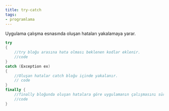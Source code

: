 ```yaml
---
title: try-catch
tags:
- programlama
---
```


Uygulama çalışma esnasında oluşan hataları yakalamaya yarar.

```C#
try
{
    //try bloğu arasına hata olması beklenen kodlar eklenir.
    //code
}
catch (Exception ex)
{
    //Oluşan hatalar catch bloğu içinde yakalanır.
    // code
}
finally {
    //finally bloğunda oluşan hatalara göre uygulamanın çalışmasını sürdürmesi için gerekli işlemler yapılır.
    //code
}
```
